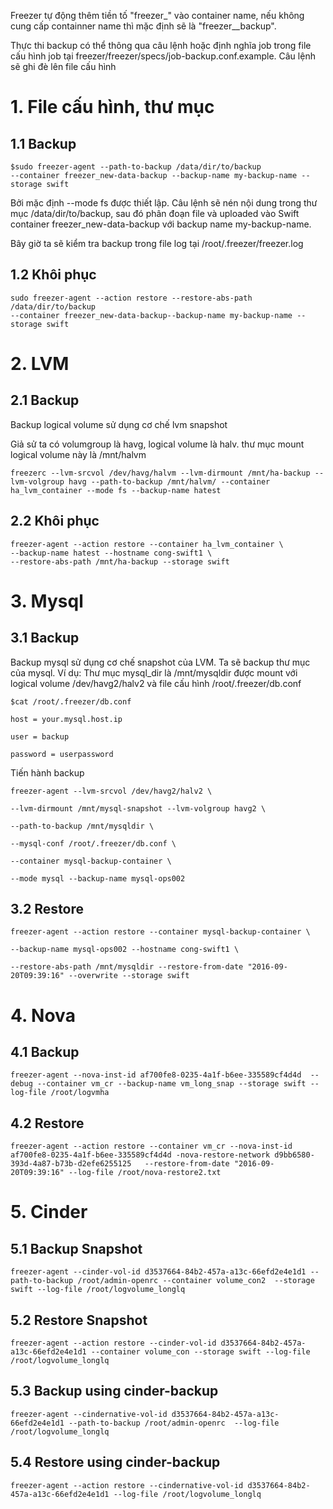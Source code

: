 Freezer tự động thêm tiền tố "freezer_" vào container name, nếu không cung cấp containner name thì mặc định sẽ là "freezer__backup".

Thực thi backup có thể thông qua câu lệnh hoặc định nghĩa job trong file cấu hình job tại freezer/freezer/specs/job-backup.conf.example. Câu lệnh sẽ ghi đè lên file cấu hình


# 1. File cấu hình, thư mục

## 1.1 Backup

```
$sudo freezer-agent --path-to-backup /data/dir/to/backup
--container freezer_new-data-backup --backup-name my-backup-name --storage swift
```

Bởi mặc định --mode fs được thiết lập. Câu lệnh sẽ nén nội dung trong thư mục /data/dir/to/backup, sau đó phân đoạn file và uploaded vào Swift container freezer_new-data-backup với backup name my-backup-name.

Bây giờ ta sẽ kiểm tra backup trong file log tại /root/.freezer/freezer.log


## 1.2 Khôi phục

```
sudo freezer-agent --action restore --restore-abs-path /data/dir/to/backup
--container freezer_new-data-backup--backup-name my-backup-name --storage swift
```

# 2. LVM

## 2.1 Backup
Backup logical volume sử dụng cơ chế lvm snapshot

Giả sử ta có volumgroup là havg, logical volume là halv. thư mục mount logical volume này là /mnt/halvm 

```
freezerc --lvm-srcvol /dev/havg/halvm --lvm-dirmount /mnt/ha-backup --lvm-volgroup havg --path-to-backup /mnt/halvm/ --container ha_lvm_container --mode fs --backup-name hatest
```
## 2.2 Khôi phục

```
freezer-agent --action restore --container ha_lvm_container \
--backup-name hatest --hostname cong-swift1 \
--restore-abs-path /mnt/ha-backup --storage swift
```

# 3. Mysql

## 3.1 Backup

Backup mysql sử dụng cơ chế snapshot của LVM. Ta sẽ backup thư mục của mysql.
Ví dụ: Thư mục mysql_dir là /mnt/mysqldir được mount với logical volume /dev/havg2/halv2 và file cấu hình /root/.freezer/db.conf

```
$cat /root/.freezer/db.conf

host = your.mysql.host.ip

user = backup

password = userpassword
```

Tiến hành backup

```
freezer-agent --lvm-srcvol /dev/havg2/halv2 \

--lvm-dirmount /mnt/mysql-snapshot --lvm-volgroup havg2 \

--path-to-backup /mnt/mysqldir \

--mysql-conf /root/.freezer/db.conf \

--container mysql-backup-container \

--mode mysql --backup-name mysql-ops002

```

## 3.2 Restore

```
freezer-agent --action restore --container mysql-backup-container \

--backup-name mysql-ops002 --hostname cong-swift1 \

--restore-abs-path /mnt/mysqldir --restore-from-date "2016-09-20T09:39:16" --overwrite --storage swift

```

# 4. Nova

## 4.1 Backup
```
freezer-agent --nova-inst-id af700fe8-0235-4a1f-b6ee-335589cf4d4d  --debug --container vm_cr --backup-name vm_long_snap --storage swift --log-file /root/logvmha
```

## 4.2 Restore
```
freezer-agent --action restore --container vm_cr --nova-inst-id af700fe8-0235-4a1f-b6ee-335589cf4d4d -nova-restore-network d9bb6580-393d-4a87-b73b-d2efe6255125   --restore-from-date "2016-09-20T09:39:16" --log-file /root/nova-restore2.txt
```

# 5. Cinder

## 5.1 Backup Snapshot

```
freezer-agent --cinder-vol-id d3537664-84b2-457a-a13c-66efd2e4e1d1 --path-to-backup /root/admin-openrc --container volume_con2  --storage swift --log-file /root/logvolume_longlq
```

## 5.2 Restore Snapshot
```
freezer-agent --action restore --cinder-vol-id d3537664-84b2-457a-a13c-66efd2e4e1d1 --container volume_con --storage swift --log-file /root/logvolume_longlq
```



## 5.3 Backup using cinder-backup

```
freezer-agent --cindernative-vol-id d3537664-84b2-457a-a13c-66efd2e4e1d1 --path-to-backup /root/admin-openrc  --log-file /root/logvolume_longlq
```

## 5.4 Restore using cinder-backup

```
freezer-agent --action restore --cindernative-vol-id d3537664-84b2-457a-a13c-66efd2e4e1d1 --log-file /root/logvolume_longlq
```
